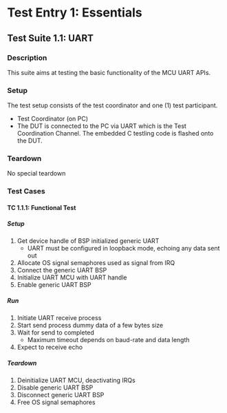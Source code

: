 # Test Entry 1: Essentials

## Test Suite 1.1: UART

### Description

This suite aims at testing the basic functionality of the MCU UART APIs.

### Setup

The test setup consists of the test coordinator and one (1) test participant.

* Test Coordinator (on PC)
* The DUT is connected to the PC via UART which is the Test Coordination Channel. The embedded C testling code is flashed onto the DUT.

### Teardown

No special teardown

### Test Cases

#### TC 1.1.1: Functional Test

##### Setup

1. Get device handle of BSP initialized generic UART
    * UART must be configured in loopback mode, echoing any data sent out
2. Allocate OS signal semaphores used as signal from IRQ
3. Connect the generic UART BSP
4. Initialize UART MCU with UART handle
5. Enable generic UART BSP

##### Run

1. Initiate UART receive process
2. Start send process dummy data of a few bytes size
3. Wait for send to completed
    * Maximum timeout depends on baud-rate and data length
4. Expect to receive echo

##### Teardown

1. Deinitialize UART MCU, deactivating IRQs
2. Disable generic UART BSP
3. Disconnect generic UART BSP
4. Free OS signal semaphores
